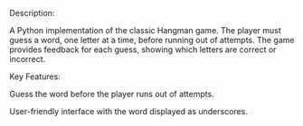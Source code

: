 Description:

A Python implementation of the classic Hangman game. The player must guess a word, one letter at a time, before running out of attempts. The game provides feedback for each guess, showing which letters are correct or incorrect.

Key Features:

Guess the word before the player runs out of attempts.

User-friendly interface with the word displayed as underscores.
